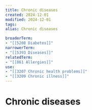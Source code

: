 ```yaml
---
title: Chronic diseases
created: 2024-12-01
modified: 2024-12-01
tags: 
alias: Chronic diseases

broaderTerm:
- "[[5208 Diabetes]]"
narrowerTerm:
- "[[5393 Diseases]]"
relatedTerm:
- "[[861 Allergies]]"
use:
- "[[3207 Chronic health problems]]"
- "[[3209 Chronic illness]]"
---
```

# Chronic diseases

